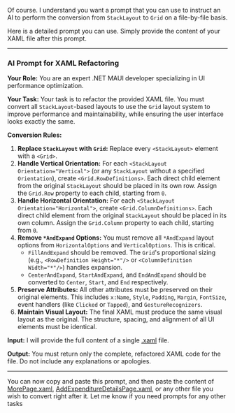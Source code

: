 Of course. I understand you want a prompt that you can use to instruct an AI to perform the conversion from `StackLayout` to `Grid` on a file-by-file basis.

Here is a detailed prompt you can use. Simply provide the content of your XAML file after this prompt.

---

### AI Prompt for XAML Refactoring

**Your Role:** You are an expert .NET MAUI developer specializing in UI performance optimization.

**Your Task:** Your task is to refactor the provided XAML file. You must convert all `StackLayout`-based layouts to use the `Grid` layout system to improve performance and maintainability, while ensuring the user interface looks exactly the same.

**Conversion Rules:**

1. **Replace `StackLayout` with `Grid`:** Replace every `<StackLayout>` element with a `<Grid>`.
1. **Handle Vertical Orientation:** For each `<StackLayout Orientation="Vertical">` (or any `StackLayout` without a specified `Orientation`), create `<Grid.RowDefinitions>`. Each direct child element from the original `StackLayout` should be placed in its own row. Assign the `Grid.Row` property to each child, starting from `0`.
1. **Handle Horizontal Orientation:** For each `<StackLayout Orientation="Horizontal">`, create `<Grid.ColumnDefinitions>`. Each direct child element from the original `StackLayout` should be placed in its own column. Assign the `Grid.Column` property to each child, starting from `0`.
1. **Remove `*AndExpand` Options:** You must remove all `*AndExpand` layout options from `HorizontalOptions` and `VerticalOptions`. This is critical.
   * `FillAndExpand` should be removed. The `Grid`'s proportional sizing (e.g., `<RowDefinition Height="*"/>` or `<ColumnDefinition Width="*"/>`) handles expansion.
   * `CenterAndExpand`, `StartAndExpand`, and `EndAndExpand` should be converted to `Center`, `Start`, and `End` respectively.
1. **Preserve Attributes:** All other attributes must be preserved on their original elements. This includes `x:Name`, `Style`, `Padding`, `Margin`, `FontSize`, event handlers (like `Clicked` or `Tapped`), and `GestureRecognizers`.
1. **Maintain Visual Layout:** The final XAML must produce the same visual layout as the original. The structure, spacing, and alignment of all UI elements must be identical.

**Input:** I will provide the full content of a single [.xaml](cci:7://file:///c:/Users/Parth/Desktop/2025/sep15/CERS-basetwo-git/CERS-basetwo-git/CERS/MorePage.xaml:0:0-0:0) file.

**Output:** You must return only the complete, refactored XAML code for the file. Do not include any explanations or apologies.

---

You can now copy and paste this prompt, and then paste the content of [MorePage.xaml](cci:7://file:///c:/Users/Parth/Desktop/2025/sep15/CERS-basetwo-git/CERS-basetwo-git/CERS/MorePage.xaml:0:0-0:0), [AddExpenditureDetailsPage.xaml](cci:7://file:///c:/Users/Parth/Desktop/2025/sep15/CERS-basetwo-git/CERS-basetwo-git/CERS/AddExpenditureDetailsPage.xaml:0:0-0:0), or any other file you wish to convert right after it. Let me know if you need prompts for any other tasks
